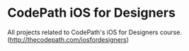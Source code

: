 CodePath iOS for Designers
==========================

All projects related to CodePath's iOS for Designers course. (http://thecodepath.com/iosfordesigners)
